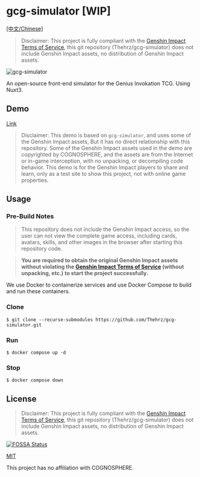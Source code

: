 # gcg-simulator [WIP]

[[中文/Chinese]](https://github.com/Thehrz/gcg-simulator/blob/master/README_CN.md)

> Disclaimer: This project is fully compliant with the [Genshin Impact Terms of Service](https://genshin.hoyoverse.com/en/company/terms), this git repository (Thehrz/gcg-simulator) does not include Genshin Impact assets, no distribution of Genshin Impact assets.

![gcg-simulator](https://s2.loli.net/2023/01/17/MRPIGXvZ2UlBKcD.png)

An open-source front-end simulator for the Genius Invokation TCG. Using Nuxt3.

## Demo

[Link](https://gcg-simulator.nahida.work)

> Disclaimer: This demo is based on `gcg-simulator`, and uses some of the Genshin Impact assets, But it has no direct relationship with this repository. Some of the Genshin Impact assets used in the demo are copyrighted by COGNOSPHERE, and the assets are from the Internet or in-game interception, with no unpacking, or decompiling code behavior. This demo is for the Genshin Impact players to share and learn, only as a test site to show this project, not with online game properties.

## Usage

### Pre-Build Notes

> This repository does not include the Genshin Impact access, so the user can not view the complete game access, including cards, avatars, skills, and other images in the browser after starting this repository code.

> **You are required to obtain the original Genshin Impact assets without violating the [Genshin Impact Terms of Service](https://genshin.hoyoverse.com/en/company/terms) (without unpacking, etc.) to start the project successfully.**

We use Docker to containerize services and use Docker Compose to build and run these containers.

### Clone

```shell
$ git clone --recurse-submodules https://github.com/Thehrz/gcg-simulator.git
```

### Run

```shell
$ docker compose up -d
```

### Stop

```shell
$ docker compose down
```

## License

> Disclaimer: This project is fully compliant with the [Genshin Impact Terms of Service](https://genshin.hoyoverse.com/en/company/terms), this git repository (Thehrz/gcg-simulator) does not include Genshin Impact assets, no distribution of Genshin Impact assets.

[![FOSSA Status](https://app.fossa.com/api/projects/git%2Bgithub.com%2FThehrz%2Fgcg-simulator.svg?type=large)](https://app.fossa.com/projects/git%2Bgithub.com%2FThehrz%2Fgcg-simulator?ref=badge_large)

[MIT](https://github.com/Thehrz/gcg-simulator/blob/master/LICENSE)

This project has no affiliation with COGNOSPHERE.
